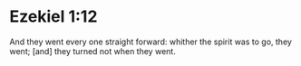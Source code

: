 # Ezekiel 1:12

And they went every one straight forward: whither the spirit was to go, they went; [and] they turned not when they went.
